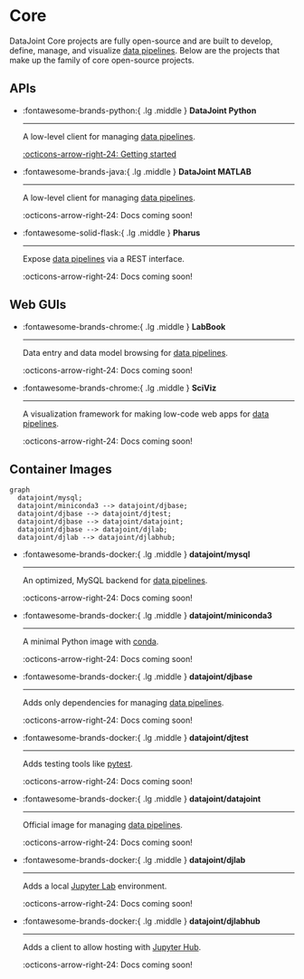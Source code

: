 # Core

DataJoint Core projects are fully open-source and are built to develop, define, manage,
and visualize [data pipelines](./glossary#data-pipeline). Below are the projects that
make up the family of core open-source projects.

## APIs

<div class="grid cards" markdown>

-   :fontawesome-brands-python:{ .lg .middle } **DataJoint Python**

    ---

    A low-level client for managing [data pipelines](./glossary#data-pipeline).

    [:octicons-arrow-right-24: Getting started](./datajoint-python/)

-   :fontawesome-brands-java:{ .lg .middle } **DataJoint MATLAB**

    ---

    A low-level client for managing [data pipelines](./glossary#data-pipeline).

    :octicons-arrow-right-24: Docs coming soon!

-   :fontawesome-solid-flask:{ .lg .middle } **Pharus**

    ---

    Expose [data pipelines](./glossary#data-pipeline) via a REST interface.

    :octicons-arrow-right-24: Docs coming soon!

</div>

## Web GUIs

<div class="grid cards" markdown>

-   :fontawesome-brands-chrome:{ .lg .middle } **LabBook**

    ---

    Data entry and data model browsing for [data pipelines](./glossary#data-pipeline).

    :octicons-arrow-right-24: Docs coming soon!

-   :fontawesome-brands-chrome:{ .lg .middle } **SciViz**

    ---

    A visualization framework for making low-code web apps for 
    [data pipelines](./glossary#data-pipeline).

    :octicons-arrow-right-24: Docs coming soon!

</div>

## Container Images

``` mermaid
graph
  datajoint/mysql;
  datajoint/miniconda3 --> datajoint/djbase;
  datajoint/djbase --> datajoint/djtest;
  datajoint/djbase --> datajoint/datajoint;
  datajoint/djbase --> datajoint/djlab;
  datajoint/djlab --> datajoint/djlabhub;
```

<div class="grid cards" markdown>

-   :fontawesome-brands-docker:{ .lg .middle } **datajoint/mysql**

    ---

    An optimized, MySQL backend for [data pipelines](./glossary#data-pipeline).

    :octicons-arrow-right-24: Docs coming soon!

-   :fontawesome-brands-docker:{ .lg .middle } **datajoint/miniconda3**

    ---

    A minimal Python image with [conda](https://docs.conda.io/en/latest/).

    :octicons-arrow-right-24: Docs coming soon!

-   :fontawesome-brands-docker:{ .lg .middle } **datajoint/djbase**

    ---

    Adds only dependencies for managing [data pipelines](./glossary#data-pipeline).

    :octicons-arrow-right-24: Docs coming soon!

-   :fontawesome-brands-docker:{ .lg .middle } **datajoint/djtest**

    ---

    Adds testing tools like [pytest](https://docs.pytest.org/en/7.1.x/).

    :octicons-arrow-right-24: Docs coming soon!

-   :fontawesome-brands-docker:{ .lg .middle } **datajoint/datajoint**

    ---

    Official image for managing [data pipelines](./glossary#data-pipeline).

    :octicons-arrow-right-24: Docs coming soon!

-   :fontawesome-brands-docker:{ .lg .middle } **datajoint/djlab**

    ---

    Adds a local [Jupyter Lab](https://jupyterlab.readthedocs.io/en/stable/) environment.

    :octicons-arrow-right-24: Docs coming soon!

-   :fontawesome-brands-docker:{ .lg .middle } **datajoint/djlabhub**

    ---

    Adds a client to allow hosting with [Jupyter Hub](https://jupyter.org/hub).

    :octicons-arrow-right-24: Docs coming soon!

</div>
